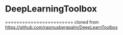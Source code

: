 # DeepLearningToolbox

========================
cloned from https://github.com/rasmusbergpalm/DeepLearnToolbox
